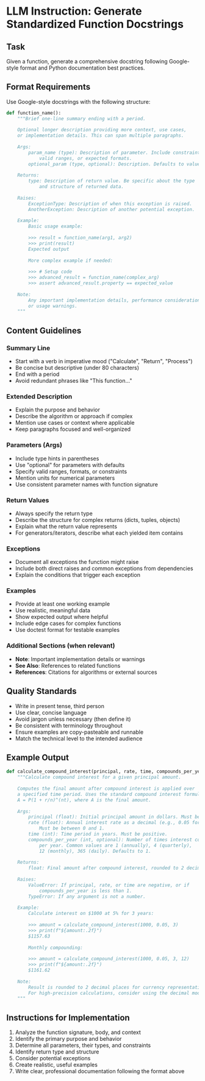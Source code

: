 # LLM Instruction: Generate Standardized Function Docstrings

## Task
Given a function, generate a comprehensive docstring following Google-style format and Python documentation best practices.

## Format Requirements
Use Google-style docstrings with the following structure:

```python
def function_name():
    """Brief one-line summary ending with a period.
    
    Optional longer description providing more context, use cases, 
    or implementation details. This can span multiple paragraphs.
    
    Args:
        param_name (type): Description of parameter. Include constraints,
            valid ranges, or expected formats.
        optional_param (type, optional): Description. Defaults to value.
    
    Returns:
        type: Description of return value. Be specific about the type
            and structure of returned data.
    
    Raises:
        ExceptionType: Description of when this exception is raised.
        AnotherException: Description of another potential exception.
    
    Example:
        Basic usage example:
        
        >>> result = function_name(arg1, arg2)
        >>> print(result)
        Expected output
        
        More complex example if needed:
        
        >>> # Setup code
        >>> advanced_result = function_name(complex_arg)
        >>> assert advanced_result.property == expected_value
    
    Note:
        Any important implementation details, performance considerations,
        or usage warnings.
    """
```

## Content Guidelines

### Summary Line
- Start with a verb in imperative mood ("Calculate", "Return", "Process")
- Be concise but descriptive (under 80 characters)
- End with a period
- Avoid redundant phrases like "This function..."

### Extended Description
- Explain the purpose and behavior
- Describe the algorithm or approach if complex
- Mention use cases or context where applicable
- Keep paragraphs focused and well-organized

### Parameters (Args)
- Include type hints in parentheses
- Use "optional" for parameters with defaults
- Specify valid ranges, formats, or constraints
- Mention units for numerical parameters
- Use consistent parameter names with function signature

### Return Values
- Always specify the return type
- Describe the structure for complex returns (dicts, tuples, objects)
- Explain what the return value represents
- For generators/iterators, describe what each yielded item contains

### Exceptions
- Document all exceptions the function might raise
- Include both direct raises and common exceptions from dependencies
- Explain the conditions that trigger each exception

### Examples
- Provide at least one working example
- Use realistic, meaningful data
- Show expected output where helpful
- Include edge cases for complex functions
- Use doctest format for testable examples

### Additional Sections (when relevant)
- **Note**: Important implementation details or warnings
- **See Also**: References to related functions
- **References**: Citations for algorithms or external sources

## Quality Standards
- Write in present tense, third person
- Use clear, concise language
- Avoid jargon unless necessary (then define it)
- Be consistent with terminology throughout
- Ensure examples are copy-pasteable and runnable
- Match the technical level to the intended audience

## Example Output

```python
def calculate_compound_interest(principal, rate, time, compounds_per_year=1):
    """Calculate compound interest for a given principal amount.
    
    Computes the final amount after compound interest is applied over
    a specified time period. Uses the standard compound interest formula:
    A = P(1 + r/n)^(nt), where A is the final amount.
    
    Args:
        principal (float): Initial principal amount in dollars. Must be positive.
        rate (float): Annual interest rate as a decimal (e.g., 0.05 for 5%).
            Must be between 0 and 1.
        time (int): Time period in years. Must be positive.
        compounds_per_year (int, optional): Number of times interest compounds
            per year. Common values are 1 (annually), 4 (quarterly), 
            12 (monthly), 365 (daily). Defaults to 1.
    
    Returns:
        float: Final amount after compound interest, rounded to 2 decimal places.
    
    Raises:
        ValueError: If principal, rate, or time are negative, or if 
            compounds_per_year is less than 1.
        TypeError: If any argument is not a number.
    
    Example:
        Calculate interest on $1000 at 5% for 3 years:
        
        >>> amount = calculate_compound_interest(1000, 0.05, 3)
        >>> print(f"${amount:.2f}")
        $1157.63
        
        Monthly compounding:
        
        >>> amount = calculate_compound_interest(1000, 0.05, 3, 12)
        >>> print(f"${amount:.2f}")
        $1161.62
    
    Note:
        Result is rounded to 2 decimal places for currency representation.
        For high-precision calculations, consider using the decimal module.
    """
```

## Instructions for Implementation
1. Analyze the function signature, body, and context
2. Identify the primary purpose and behavior
3. Determine all parameters, their types, and constraints
4. Identify return type and structure
5. Consider potential exceptions
6. Create realistic, useful examples
7. Write clear, professional documentation following the format above
